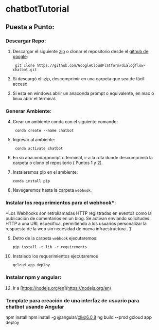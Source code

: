 # chatbotTutorial

## Puesta a Punto:

### Descargar Repo:

1. Descargar el siguiente [zip](https://drive.google.com/file/d/1Clp3mQFja-ySd9LFG296LJi-gsUPtyDm/view?usp=drive_link) o clonar el repositorio desde el [github de google](https://github.com/GoogleCloudPlatform/dialogflow-chatbot):
  
        git clone https://github.com/GoogleCloudPlatform/dialogflow-chatbot.git

2. Si descargó el .zip, descomprimir en una carpeta que sea de fácil acceso.
  
3. Si esta en windows abrir un anaconda prompt o equivalente, en mac o linux abrir el terminal.

### Generar Ambiente:
  
4. Crear un ambiente conda con el siguiente comando:  
  
    `` conda create --name chatbot``  
  
5. Ingresar al ambiente:  

    `` conda activate chatbot``

6. En su anaconda/prompt o terminal, ir a la ruta donde descomprimió la carpeta o clono el repositorio ( Puntos 1 y 2).

7. Instalaremos pip en el ambiente:  
   
    `` conda install pip `` 
 
8. Navegaremos hasta la carpeta ``webhook``.

### Instalar los requerimientos para el webhook*:

*Los Webhooks son retrollamadas HTTP registradas en eventos como la publicación de comentarios en un blog. Se activan enviando solicitudes HTTP a una URL específica, permitiendo a los usuarios personalizar la respuesta de la web sin necesidad de nueva infraestructura.. [1](https://es.wikipedia.org/wiki/Webhook)

9. Detro de la carpeta ``webhook`` ejecutaremos:  

   ``
     pip install -t lib -r requirements  
  ``
  
11. Instalado los requerimientos ejecutaremos   
  
    ``gcloud app deploy``

### Instalar npm y angular:

12. Ir a [https://nodejs.org/en](https://nodejs.org/en)




###  Template para creación de una interfaz de usuario para chatbot usando Angular 

npm install
npm install -g @angular/cli@6.0.8
ng build --prod
gcloud app deploy
